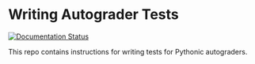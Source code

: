 # Writing Autograder Tests

[![Documentation Status](https://readthedocs.org/projects/autograder-tests/badge/?version=latest)](https://autograder-tests.readthedocs.io/en/latest/?badge=latest)

This repo contains instructions for writing tests for Pythonic autograders.
